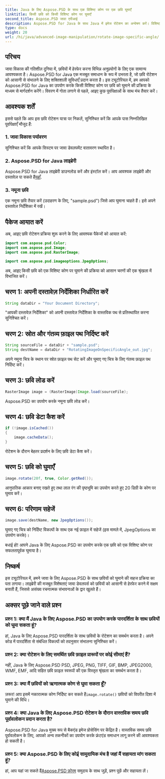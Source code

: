 ```yaml
---
title: Java के लिए Aspose.PSD के साथ एक विशिष्ट कोण पर एक छवि घुमाएँ
linktitle: किसी छवि को किसी विशिष्ट कोण पर घुमाएँ
second_title: Aspose.PSD जावा एपीआई
description: Aspose.PSD for Java के साथ Java में इमेज रोटेशन का अन्वेषण करें। विशिष्ट कोणों पर आसानी से इमेज घुमाएँ।
type: docs
weight: 20
url: /hi/java/advanced-image-manipulation/rotate-image-specific-angle/
---
```

## परिचय

जावा विकास की गतिशील दुनिया में, छवियों में हेरफेर करना विभिन्न अनुप्रयोगों के लिए एक सामान्य आवश्यकता है। Aspose.PSD for Java एक मजबूत समाधान के रूप में उभरता है, जो छवि रोटेशन को आसानी से संभालने के लिए शक्तिशाली सुविधाएँ प्रदान करता है। इस ट्यूटोरियल में, हम आपको Aspose.PSD for Java का उपयोग करके किसी विशिष्ट कोण पर छवि को घुमाने की प्रक्रिया के माध्यम से मार्गदर्शन करेंगे। विवरण में गोता लगाने से पहले, आइए कुछ पूर्वापेक्षाओं के साथ मंच तैयार करें।

## आवश्यक शर्तें

इससे पहले कि आप इस छवि रोटेशन यात्रा पर निकलें, सुनिश्चित करें कि आपके पास निम्नलिखित पूर्वापेक्षाएँ मौजूद हैं:

### 1. जावा विकास पर्यावरण
सुनिश्चित करें कि आपके सिस्टम पर जावा डेवलपमेंट वातावरण स्थापित है।

### 2. Aspose.PSD for Java लाइब्रेरी
 Aspose.PSD for Java लाइब्रेरी डाउनलोड करें और इंस्टॉल करें। आप आवश्यक लाइब्रेरी और दस्तावेज़ पा सकते हैं[यहाँ](https://reference.aspose.com/psd/java/).

### 3. नमूना छवि
एक नमूना छवि तैयार करें (उदाहरण के लिए, "sample.psd") जिसे आप घुमाना चाहते हैं। इसे अपने दस्तावेज़ निर्देशिका में रखें।

## पैकेज आयात करें

अब, आइए छवि रोटेशन प्रक्रिया शुरू करने के लिए आवश्यक पैकेजों को आयात करें:

```java
import com.aspose.psd.Color;
import com.aspose.psd.Image;
import com.aspose.psd.RasterImage;

import com.aspose.psd.imageoptions.JpegOptions;
```

अब, आइए किसी छवि को एक विशिष्ट कोण पर घुमाने की प्रक्रिया को आसान चरणों की एक श्रृंखला में विभाजित करें।

## चरण 1: अपनी दस्तावेज़ निर्देशिका निर्धारित करें

```java
String dataDir = "Your Document Directory";
```

"आपकी दस्तावेज़ निर्देशिका" को अपनी दस्तावेज़ निर्देशिका के वास्तविक पथ से प्रतिस्थापित करना सुनिश्चित करें।

## चरण 2: स्रोत और गंतव्य फ़ाइल पथ निर्दिष्ट करें

```java
String sourceFile = dataDir + "sample.psd";
String destName = dataDir + "RotatingImageOnSpecificAngle_out.jpg";
```

अपने नमूना चित्र के स्थान पर स्रोत फ़ाइल पथ सेट करें और घुमाए गए चित्र के लिए गंतव्य फ़ाइल पथ निर्दिष्ट करें।

## चरण 3: छवि लोड करें

```java
RasterImage image = (RasterImage)Image.load(sourceFile);
```

Aspose.PSD का उपयोग करके नमूना छवि लोड करें।

## चरण 4: छवि डेटा कैश करें

```java
if (!image.isCached())
{
    image.cacheData();
}
```

रोटेशन के दौरान बेहतर प्रदर्शन के लिए छवि डेटा कैश करें।

## चरण 5: छवि को घुमाएँ

```java
image.rotate(20f, true, Color.getRed());
```

आनुपातिक आकार बनाए रखते हुए तथा लाल रंग की पृष्ठभूमि का उपयोग करते हुए 20 डिग्री के कोण पर घुमाव करें।

## चरण 6: परिणाम सहेजें

```java
image.save(destName, new JpegOptions());
```

घुमाए गए चित्र को निर्दिष्ट विकल्पों के साथ एक नई फ़ाइल में सहेजें (इस मामले में, JpegOptions का उपयोग करके)।

बधाई हो! आपने Java के लिए Aspose.PSD का उपयोग करके एक छवि को एक विशिष्ट कोण पर सफलतापूर्वक घुमाया है।

## निष्कर्ष

इस ट्यूटोरियल में, हमने जावा के लिए Aspose.PSD के साथ छवियों को घुमाने की सहज प्रक्रिया का पता लगाया। लाइब्रेरी की मजबूत विशेषताएं जावा डेवलपर्स को छवियों को आसानी से हेरफेर करने में सक्षम बनाती हैं, जिससे असंख्य रचनात्मक संभावनाओं के द्वार खुलते हैं।

## अक्सर पूछे जाने वाले प्रश्न

### प्रश्न 1: क्या मैं Java के लिए Aspose.PSD का उपयोग करके पारदर्शिता के साथ छवियों को घुमा सकता हूं?

हां, Java के लिए Aspose.PSD पारदर्शिता के साथ छवियों के रोटेशन का समर्थन करता है। अपने कोड में पारदर्शिता से संबंधित विकल्पों को तदनुसार संभालना सुनिश्चित करें।

### प्रश्न 2: क्या रोटेशन के लिए समर्थित छवि फ़ाइल प्रारूपों पर कोई सीमाएं हैं?

नहीं, Java के लिए Aspose.PSD PSD, JPEG, PNG, TIFF, GIF, BMP, JPEG2000, WMF, EMF, आदि सहित छवि फ़ाइल स्वरूपों की एक विस्तृत श्रृंखला का समर्थन करता है।

### प्रश्न 3: क्या मैं छवियों को ऋणात्मक कोण से घुमा सकता हूँ?

 ज़रूर! आप इसमें नकारात्मक कोण निर्दिष्ट कर सकते हैं`image.rotate()` छवियों को विपरीत दिशा में घुमाने की विधि।

### प्रश्न 4: क्या Java के लिए Aspose.PSD रोटेशन के दौरान वास्तविक समय छवि पूर्वावलोकन प्रदान करता है?

Aspose.PSD for Java मुख्य रूप से बैकएंड इमेज प्रोसेसिंग पर केंद्रित है। वास्तविक समय छवि पूर्वावलोकन के लिए, आपको अन्य तकनीकों का उपयोग करके फ्रंटएंड समाधान लागू करने की आवश्यकता हो सकती है।

### प्रश्न 5: क्या Aspose.PSD के लिए कोई सामुदायिक मंच है जहां मैं सहायता मांग सकता हूं?

 हां, आप यहां जा सकते हैं[Aspose.PSD फ़ोरम](https://forum.aspose.com/c/psd/34) समुदाय के साथ जुड़ें, प्रश्न पूछें और सहायता लें।